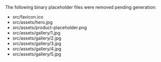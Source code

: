 The following binary placeholder files were removed pending generation:
- src/favicon.ico
- src/assets/hero.jpg
- src/assets/product-placeholder.png
- src/assets/gallery/1.jpg
- src/assets/gallery/2.jpg
- src/assets/gallery/3.jpg
- src/assets/gallery/4.jpg
- src/assets/gallery/5.jpg
